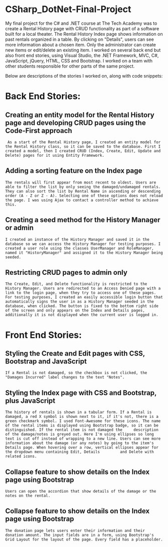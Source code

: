 # CSharp_DotNet-Final-Project
My final project for the C# and .NET course at The Tech Academy was to create a Rental History page with CRUD functionality as part of a software built for a local theater. The Rental History Index page shows information on past rentals organized in a table. By clicking on "Details", users can see more information about a chosen item. Only the administrator can create new items or edit/delete an existing item. I worked on several back end but also front end stories, using Visual Studio, the .NET Framework, MVC, C#, JavaScript, jQuery, HTML, CSS and Bootstrap. I worked on a team with other students responsible for other parts of the same project.

Below are descriptions of the stories I worked on, along with code snippets:

# Back End Stories:

## Creating an entity model for the Rental History page and developing CRUD pages using the Code-First approach
     
     As a start of the Rental History page, I created an entity model for the Rental History class, so it can be saved to the database. First I created a model, then I created CRUD (Index, Create, Edit, Update and Delete) pages for it using Entity Framework.

## Adding a sorting feature on the Index page

    The rentals will first appear from most recent to oldest. Users are able to filter the list by only seeing the damaged/undamaged rentals. They can also sort the list by Rental Name in ascending or descending order (A - Z or Z - A). Selecting one of these options does not reload the page. I was using Ajax to contact a controller method to achieve this.
    
## Creating a seed method for the History Manager or admin

    I created an instance of the History Manager and saved it in the database so we can access the History Manager for testing purposes. I created a user role using the classes UserManager and RoleManager, named it "HistoryManager" and assigned it to the History Manager being seeded.

## Restricting CRUD pages to admin only

    The Create, Edit, and Delete functionality is restricted to the History Manager. Users are redirected to an Access Denied page with a link to the login page, when they try to access one of these pages. For testing purposes, I created an easily accessible login button that automatically signs the user in as a History Manager seeded in the database, when clicked. The button is fixed to the bottom right side of the screen and only appears on the Index and Details pages, additionally it is not displayed when the current user is logged in.


# Front End Stories:

## Styling the Create and Edit pages with CSS, Bootstrap and JavaScript
  
    If a Rental is not damaged, so the checkbox is not clicked, the "Damages Incurred" label changes to the text "Notes".

## Styling the Index page with CSS and Bootstrap, plus JavaScript

    The history of rentals is shown in a tabular form. If a Rental is damaged, a red X symbol is shown next to it, if it's not, there is a green checkmark symbol. I used Font-Awesome for these icons. The name of the rental items is displayed using Bootstrap badge, so it can be distinguished. If the rental item is not damaged the     description of the damage/notes is greyed out. Here I'm using ellipses so long text is cut off instead of wrapping to a new line. Users can see more information about the damage (or any notes) by going to the item's Details page. When hovering over a row, vertical ellipses appear for the dropdown menu containing Edit, Details         and Delete with related icons.

## Collapse feature to show details on the Index page using Bootstrap

    Users can open the accordion that show details of the damage or the notes on the rental.

## Collapse feature to show details on the Index page using Bootstrap

    The donation page lets users enter their information and their donation amount. The input fields are in a form, using Bootstrap's Grid Layout for the layout of the page. Every field has a placeholder.

